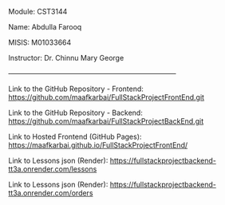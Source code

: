 Module: CST3144

Name: Abdulla Farooq

MISIS: M01033664

Instructor: Dr. Chinnu Mary George

————————————————————————

Link to the GitHub Repository - Frontend: https://github.com/maafkarbai/FullStackProjectFrontEnd.git

Link to the GitHub Repository - Backend: https://github.com/maafkarbai/FullStackProjectBackEnd.git

Link to Hosted Frontend (GitHub Pages): https://maafkarbai.github.io/FullStackProjectFrontEnd/

Link to Lessons json (Render): https://fullstackprojectbackend-tt3a.onrender.com/lessons

Link to Lessons json (Render): https://fullstackprojectbackend-tt3a.onrender.com/orders
